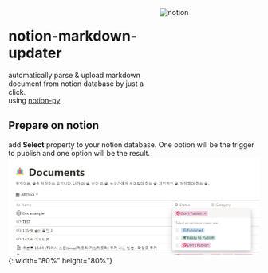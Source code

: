 <img align="right" src="https://miro.medium.com/max/700/1*aTuWWHnk0-FeyetCxyNCCg.png" alt="notion" width=200 height=200 />

# notion-markdown-updater

automatically parse & upload markdown document from notion database by just a click.   
using [notion-py](https://github.com/jamalex/notion-py)

## Prepare on notion
add **Select** property to your notion database. One option will be the trigger to publish and one option will be the result.   
![property-example](./image/property-example.png){: width="80%" height="80%"}
